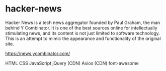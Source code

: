 # hacker-news
Hacker News is a tech news aggregator founded by Paul Graham, the man behind Y Combinator. It is one of the best sources online for intellectually stimulating news, and its content is not just limited to software technology. This is an attempt to mimic the appearance and functionality of the original site.

https://news.ycombinator.com/

HTML
CSS
JavaScript
jQuery (CDN)
Axios (CDN)
font-awesome
